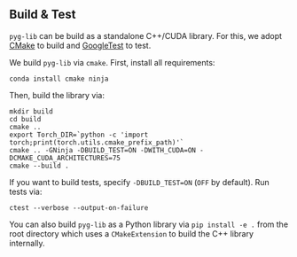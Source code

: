 ## Build & Test

`pyg-lib` can be build as a standalone C++/CUDA library.
For this, we adopt [CMake](https://cmake.org/) to build and [GoogleTest](https://github.com/google/googletest) to test.

We build `pyg-lib` via `cmake`.
First, install all requirements:

```
conda install cmake ninja
```

Then, build the library via:

```
mkdir build
cd build
cmake ..
export Torch_DIR=`python -c 'import torch;print(torch.utils.cmake_prefix_path)'`
cmake .. -GNinja -DBUILD_TEST=ON -DWITH_CUDA=ON -DCMAKE_CUDA_ARCHITECTURES=75
cmake --build .
```

If you want to build tests, specify `-DBUILD_TEST=ON` (`OFF` by default).
Run tests via:
```
ctest --verbose --output-on-failure
```

You can also build `pyg-lib` as a Python library via `pip install -e .` from the root directory which uses a `CMakeExtension` to build the C++ library internally.
